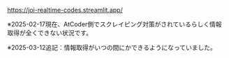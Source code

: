 https://joi-realtime-codes.streamlit.app/

※2025-02-17現在、AtCoder側でスクレイピング対策がされているらしく情報取得が全くできない状況です。

※2025-03-12追記：情報取得がいつの間にかできるようになっていました。
